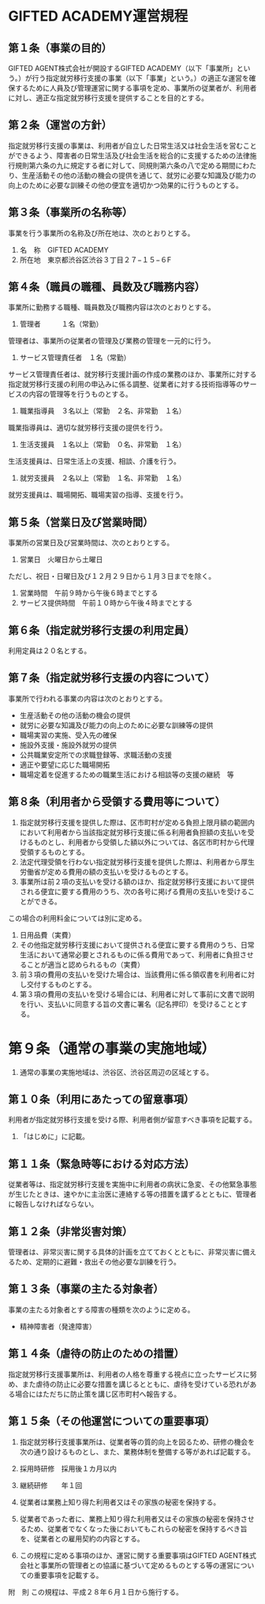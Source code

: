 # GIFTED ACADEMY運営規程

## 第１条（事業の目的）

GIFTED AGENT株式会社が開設するGIFTED ACADEMY（以下「事業所」という。）が行う指定就労移行支援の事業（以下「事業」という。）の適正な運営を確保するために人員及び管理運営に関する事項を定め、事業所の従業者が、利用者に対し、適正な指定就労移行支援を提供することを目的とする。

## 第２条（運営の方針）

指定就労移行支援の事業は、利用者が自立した日常生活又は社会生活を営むことができるよう、障害者の日常生活及び社会生活を総合的に支援するための法律施行規則第六条の九に規定する者に対して、同規則第六条の八で定める期間にわたり、生産活動その他の活動の機会の提供を通じて、就労に必要な知識及び能力の向上のために必要な訓練その他の便宜を適切かつ効果的に行うものとする。

## 第３条（事業所の名称等）

事業を行う事業所の名称及び所在地は、次のとおりとする。
1. 名　称　GIFTED ACADEMY
1. 所在地　東京都渋谷区渋谷３丁目２７−１５−６F

## 第４条（職員の職種、員数及び職務内容）

事業所に勤務する職種、職員数及び職務内容は次のとおりとする。
1. 管理者　　　１名（常勤）

管理者は、事業所の従業者の管理及び業務の管理を一元的に行う。

1. サービス管理責任者　１名（常勤）

  サービス管理責任者は、就労移行支援計画の作成の業務のほか、事業所に対する指定就労移行支援の利用の申込みに係る調整、従業者に対する技術指導等のサービスの内容の管理等を行うものとする。


1. 職業指導員　３名以上（常勤　２名、非常勤　１名）

  職業指導員は、適切な就労移行支援の提供を行う。


1. 生活支援員　１名以上（常勤　０名、非常勤　１名）

  生活支援員は、日常生活上の支援、相談、介護を行う。


1. 就労支援員　２名以上（常勤　１名、非常勤　１名）

  就労支援員は、職場開拓、職場実習の指導、支援を行う。


## 第５条（営業日及び営業時間）

事業所の営業日及び営業時間は、次のとおりとする。
1. 営業日　火曜日から土曜日

ただし、祝日・日曜日及び１２月２９日から１月３日までを除く。
1. 営業時間　午前９時から午後６時までとする
1. サービス提供時間　午前１０時から午後４時までとする

## 第６条（指定就労移行支援の利用定員）

利用定員は２０名とする。

## 第７条（指定就労移行支援の内容について）

事業所で行われる事業の内容は次のとおりとする。

* 生産活動その他の活動の機会の提供
* 就労に必要な知識及び能力の向上のために必要な訓練等の提供
* 職場実習の実施、受入先の確保
* 施設外支援・施設外就労の提供
* 公共職業安定所での求職登録等、求職活動の支援
* 適正や要望に応じた職場開拓
* 職場定着を促進するための職業生活における相談等の支援の継続　等

## 第８条（利用者から受領する費用等について）

1. 指定就労移行支援を提供した際は、区市町村が定める負担上限月額の範囲内において利用者から当該指定就労移行支援に係る利用者負担額の支払いを受けるものとし、利用者から受領した額以外については、各区市町村から代理受領するものとする。
2. 法定代理受領を行わない指定就労移行支援を提供した際は、利用者から厚生労働省が定める費用の額の支払いを受けるものとする。
3. 事業所は前２項の支払いを受ける額のほか、指定就労移行支援において提供される便宜に要する費用のうち、次の各号に掲げる費用の支払いを受けることができる。

  この場合の利用料金については別に定める。

  1. 日用品費（実費）
  2. その他指定就労移行支援において提供される便宜に要する費用のうち、日常生活において通常必要とされるものに係る費用であって、利用者に負担させることが適当と認められるもの（実費）
  3. 前３項の費用の支払いを受けた場合は、当該費用に係る領収書を利用者に対し交付するものとする。
  4. 第３項の費用の支払いを受ける場合には、利用者に対して事前に文書で説明を行い、支払いに同意する旨の文書に署名（記名押印）を受けることとする。


# 第９条（通常の事業の実施地域）

1. 通常の事業の実施地域は、渋谷区、渋谷区周辺の区域とする。

## 第１０条（利用にあたっての留意事項）

利用者が指定就労移行支援を受ける際、利用者側が留意すべき事項を記載する。

1. 「はじめに」に記載。

## 第１１条（緊急時等における対応方法）

従業者等は、指定就労移行支援を実施中に利用者の病状に急変、その他緊急事態が生じたときは、速やかに主治医に連絡する等の措置を講ずるとともに、管理者に報告しなければならない。

## 第１２条（非常災害対策）

管理者は、非常災害に関する具体的計画を立てておくとともに、非常災害に備えるため、定期的に避難・救出その他必要な訓練を行う。

## 第１３条（事業の主たる対象者）

事業の主たる対象者とする障害の種類を次のように定める。

* 精神障害者（発達障害）


## 第１４条（虐待の防止のための措置）

指定就労移行支援事業所は、利用者の人格を尊重する視点に立ったサービスに努め、また虐待の防止に必要な措置を講じるとともに、虐待を受けている恐れがある場合にはただちに防止策を講じ区市町村へ報告する。

## 第１５条（その他運営についての重要事項）

1. 指定就労移行支援事業所は、従業者等の質的向上を図るため、研修の機会を次の通り設けるものとし、また、業務体制を整備する等があれば記載する。
  1. 採用時研修　採用後１カ月以内
  2. 継続研修　　年１回

2. 従業者は業務上知り得た利用者又はその家族の秘密を保持する。

3. 従業者であった者に、業務上知り得た利用者又はその家族の秘密を保持させるため、従業者でなくなった後においてもこれらの秘密を保持するべき旨を、従業者との雇用契約の内容とする。
4. この規程に定める事項のほか、運営に関する重要事項はGIFTED AGENT株式会社と事業所の管理者との協議に基づいて定めるものとする等の運営についての重要事項を記載する。

附　則
この規程は、平成２８年６月１日から施行する。

